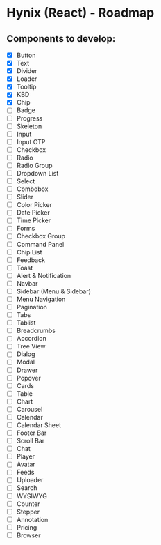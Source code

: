 # Hynix (React) - Roadmap

## Components to develop:

- [x] Button
- [x] Text
- [x] Divider
- [x] Loader
- [x] Tooltip
- [x] KBD
- [x] Chip
- [ ] Badge
- [ ] Progress
- [ ] Skeleton
- [ ] Input
- [ ] Input OTP
- [ ] Checkbox
- [ ] Radio
- [ ] Radio Group
- [ ] Dropdown List
- [ ] Select
- [ ] Combobox
- [ ] Slider
- [ ] Color Picker
- [ ] Date Picker
- [ ] Time Picker
- [ ] Forms
- [ ] Checkbox Group
- [ ] Command Panel
- [ ] Chip List
- [ ] Feedback
- [ ] Toast
- [ ] Alert & Notification
- [ ] Navbar
- [ ] Sidebar (Menu & Sidebar)
- [ ] Menu Navigation
- [ ] Pagination
- [ ] Tabs
- [ ] Tablist
- [ ] Breadcrumbs
- [ ] Accordion
- [ ] Tree View
- [ ] Dialog
- [ ] Modal
- [ ] Drawer
- [ ] Popover
- [ ] Cards
- [ ] Table
- [ ] Chart
- [ ] Carousel
- [ ] Calendar
- [ ] Calendar Sheet
- [ ] Footer Bar
- [ ] Scroll Bar
- [ ] Chat
- [ ] Player
- [ ] Avatar
- [ ] Feeds
- [ ] Uploader
- [ ] Search
- [ ] WYSIWYG
- [ ] Counter
- [ ] Stepper
- [ ] Annotation
- [ ] Pricing
- [ ] Browser
